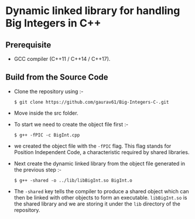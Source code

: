 # Dynamic linked library for handling Big Integers in C++

## Prerequisite
* GCC compiler (C++11 / C++14 / C++17).

## Build from the Source Code
* Clone the repository using :-
    ```
    $ git clone https://github.com/gaurav61/Big-Integers-C-.git
    ```
* Move inside the src folder.

* To start we need to create the object file first :-
    ```
    $ g++ -fPIC -c BigInt.cpp
    ```
* we created the object file with the ``-fPIC`` flag. This flag stands for Position Independent Code, a characteristic required by shared libraries.

* Next create the dynamic linked library from the object file generated in the previous step :- 
    ```
    $ g++ -shared -o ../lib/libBigInt.so BigInt.o
    ```
* The ``-shared`` key tells the compiler to produce a shared object which can then be linked with other objects to form an executable. ``libBigInt.so`` is the shared library and we are storing it under the ``lib`` directory of the repository.
